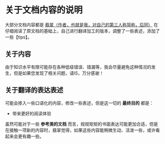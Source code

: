 # 关于文档内容的说明

大部分文档内容都是 [翡翠（作者，也就是我，对自己的第三人称简称，后同）](https://github.com/HeveraletLaidCenx) 在仔细阅读了原文档的基础上，自己进行翻译加工的版本，调整了一些表述，添加了一些【tips】。

## 关于内容

由于知识水平有限可能存在各种低级错误、错漏等，我会尽量避免这种情况的发生，但是如果您发现了相关问题，请IS，万分感谢！

## 关于翻译的表达表述

可能会掺入一些口语化的内容，修改一些表述，但是这一切的 **最终目的** 都是：

* 带来更好的阅读体验

虽然可能对于一些 **参考类的文档** 而言，规规矩矩的书面表达可能更加合适，但是在接触一项新的内容时，翡翠觉得，如果这些内容能稍微生动、活泼一些，或许看起来会更有趣一些。
